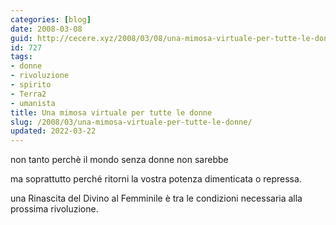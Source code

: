 ```yaml
---
categories: [blog]
date: 2008-03-08
guid: http://cecere.xyz/2008/03/08/una-mimosa-virtuale-per-tutte-le-donne/
id: 727
tags:
- donne
- rivoluzione
- spirito
- Terra2
- umanista
title: Una mimosa virtuale per tutte le donne
slug: /2008/03/una-mimosa-virtuale-per-tutte-le-donne/
updated: 2022-03-22
---
```


non tanto perchè il mondo senza donne non sarebbe
  
ma soprattutto perché ritorni la vostra potenza dimenticata o repressa.

una Rinascita del Divino al Femminile è tra le condizioni necessaria alla prossima rivoluzione.